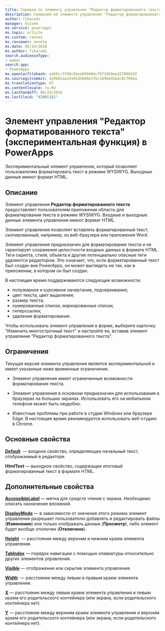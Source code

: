 ```yaml
---
title: Справка по элементу управления "Редактор форматированного текста" | Документы Майкрософт
description: Сведения об элементе управления "Редактор форматированного текста" с описанием его свойств и примерами
author: fikaradz
manager: kvivek
ms.service: powerapps
ms.topic: article
ms.custom: canvas
ms.reviewer: anneta
ms.date: 05/24/2018
ms.author: fikaradz
search.audienceType:
- maker
search.app:
- PowerApps
ms.openlocfilehash: e469cc3769c8deeb5046dc79f34b9ae42788b2d2
ms.sourcegitcommit: 429b83aaa5a91d5868e1fbc169bed1bac0c709ea
ms.translationtype: HT
ms.contentlocale: ru-RU
ms.lasthandoff: 08/24/2018
ms.locfileid: "42865181"
---
```

# <a name="rich-text-editor-control-experimental-in-powerapps"></a>Элемент управления "Редактор форматированного текста" (экспериментальная функция) в PowerApps
Экспериментальный элемент управления, который позволяет пользователям форматировать текст в режиме WYSIWYG.  Выходные данные имеют формат HTML.

## <a name="description"></a>Описание
Элемент управления **Редактор форматированного текста** предоставляет пользователям приложения область для форматирования текста в режиме WYSIWYG.  Входные и выходные данные элемента управления имеют формат HTML.

Элемент управления позволяет вставлять форматированный текст, скопированный, например, из веб-браузера или приложения Word.  

Элемент управления предназначен для форматирования текста и не гарантирует сохранения целостности входных данных в формате HTML.  Теги скрипта, стиля, объекта и другие потенциально опасные теги удаляются редактором.  Это означает, что, если форматированный текст был создан вне PowerApps, он может выглядеть не так, как в приложении, в котором он был создан.

В настоящее время поддерживаются следующие возможности:
- полужирное и курсивное начертание, подчеркивание;
- цвет текста, цвет выделения;
- размер текста;
- нумерованные списки, маркированные списки;
- гиперссылки;
- удаление форматирования.

Чтобы использовать элемент управления в форме, выберите карточку "Изменить многострочный текст" и настройте ее, вставив элемент управления "Редактор форматированного текста".

## <a name="limitations"></a>Ограничения
Текущая версия элемента управления является экспериментальной и имеет указанные ниже временные ограничения.
- Элемент управления имеет ограниченные возможности форматирования текста.  

- Элемент управления в основном предназначен для использования в браузерах на больших экранах.  Использовать его на мобильном телефоне может быть неудобно.

- Известные проблемы при работе в студии Windows или браузере Edge.  В настоящее время рекомендуется использовать веб-студию в Chrome.


## <a name="key-properties"></a>Основные свойства
**[Default](properties-core.md)**  — входное свойство, определяющее начальный текст, отображаемый в редакторе.

**HtmlText** — выходное свойство, содержащее итоговый форматированный текст в формате HTML.



## <a name="additional-properties"></a>Дополнительные свойства
**[AccessibleLabel](properties-accessibility.md)** — метка для средств чтения с экрана. Необходимо описать назначение вложений.

**[DisplayMode](properties-core.md)** — в зависимости от значения этого режима элемент управления разрешает пользователю добавлять и редактировать файлы (**Изменение**) или только отображать данные (**Просмотр**), либо элемент будет вообще отключен (**Отключено**).

**[Height](properties-size-location.md)**  — расстояние между верхним и нижним краем элемента управления.

**[TabIndex](properties-accessibility.md)** — порядок навигации с помощью клавиатуры относительно других элементов управления.

**[Visible](properties-core.md)** — отображение или скрытие элемента управления.

**[Width](properties-size-location.md)**  — расстояние между левым и правым краем элемента управления.

**[X](properties-size-location.md)** — расстояние между левым краем элемента управления и левым краем его родительского контейнера (или экрана, если родительского контейнера нет).

**[Y](properties-size-location.md)** — расстояние между верхним краем элемента управления и верхним краем его родительского контейнера (или экрана, если родительского контейнера нет).
